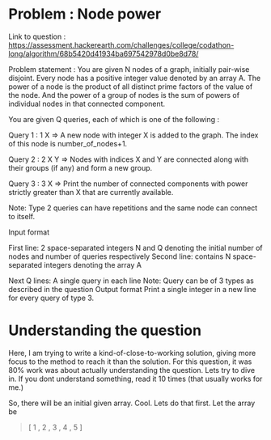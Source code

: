 # Problem : Node power
Link to question : https://assessment.hackerearth.com/challenges/college/codathon-long/algorithm/68b5420d41934ba697542978d0be8d78/

Problem statement : You are given N nodes of a graph, initially pair-wise disjoint. Every node has a positive integer value denoted by an array A.
The power of a node is the product of all distinct prime factors of the value of the node. And the power of a group of nodes is the sum of powers of individual nodes in that connected component.

You are given Q queries, each of which is one of the following :

Query 1 : 1 X
=> A new node with integer X is added to the graph. The index of this node is number_of_nodes+1.

Query 2 : 2 X Y
=> Nodes with indices X and Y are connected along with their groups (if any) and form a new group.

Query 3 : 3 X
=> Print the number of connected components with power strictly greater than X that are currently available.

Note: Type 2 queries can have repetitions and the same node can connect to itself.

Input format

First line: 
2 space-separated integers N and Q denoting the initial number of nodes and number of queries respectively
Second line: contains N space-separated integers denoting the array A

Next Q lines: A single query in each line
Note: Query can be of 3 types as described in the question
Output format
Print a single integer in a new line for every query of type 3.

# Understanding the question
Here, I am trying to write a kind-of-close-to-working solution, giving more focus to the method to reach it than the solution. For this question, it was 80% work was about actually understanding the question. Lets try to dive in. If you dont understand something, read it 10 times (that usually works for me.) 

So, there will be an initial given array. Cool. Lets do that first. Let the array be
> [ 1 , 2 , 3 , 4 , 5 ]
